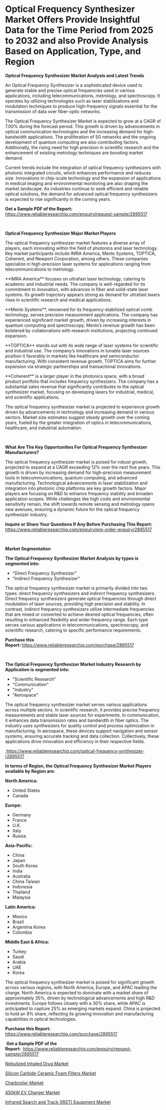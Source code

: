 <p><h1>Optical Frequency Synthesizer Market Offers Provide Insightful Data for the Time Period from 2025 to 2032 and also Provide Analysis Based on Application, Type, and Region</h1></p><p><strong>Optical Frequency Synthesizer Market Analysis and Latest Trends</strong></p>
<p><p>An Optical Frequency Synthesizer is a sophisticated device used to generate stable and precise optical frequencies used in various applications, including telecommunications, metrology, and spectroscopy. It operates by utilizing technologies such as laser stabilizations and modulation techniques to produce high-frequency signals essential for the transmission of data over fiber-optic networks. </p><p>The Optical Frequency Synthesizer Market is expected to grow at a CAGR of 7.00% during the forecast period. This growth is driven by advancements in optical communication technologies and the increasing demand for high-bandwidth applications. The proliferation of 5G networks and the ongoing development of quantum computing are also contributing factors. Additionally, the rising need for high precision in scientific research and the enhancement of existing metrology techniques are boosting market demand.</p><p>Current trends include the integration of optical frequency synthesizers with photonic integrated circuits, which enhances performance and reduces size. Innovations in chip-scale technology and the expansion of applications in medical imaging and environmental monitoring are also shaping the market landscape. As industries continue to seek efficient and reliable optical solutions, the demand for advanced optical frequency synthesizers is expected to rise significantly in the coming years.</p></p>
<p><strong>Get a Sample PDF of the Report:&nbsp;</strong> <a href="https://www.reliableresearchiq.com/enquiry/request-sample/2895517?utm_campaign=1137&utm_medium=2&utm_source=Github&utm_content=ia&utm_term=15032025&utm_id=optical-frequency-synthesizer">https://www.reliableresearchiq.com/enquiry/request-sample/2895517</a></p>
<p>&nbsp;</p>
<p><strong>Optical Frequency Synthesizer Major Market Players</strong></p>
<p><p>The optical frequency synthesizer market features a diverse array of players, each innovating within the field of photonics and laser technology. Key market participants include IMRA America, Menlo Systems, TOPTICA, Coherent, and Newport Corporation, among others. These companies specialize in high-precision laser systems for applications ranging from telecommunications to metrology.</p><p>**IMRA America** focuses on ultrafast laser technology, catering to academic and industrial needs. The company is well-regarded for its commitment to innovation, with advances in fiber and solid-state laser systems. Its growth trajectory appears strong as demand for ultrafast lasers rises in scientific research and medical applications.</p><p>**Menlo Systems**, renowned for its frequency-stabilized optical comb technology, serves precision measurement applications. The company has experienced significant market growth, driven by increasing interests in quantum computing and spectroscopy. Menlo’s revenue growth has been bolstered by collaborations with research institutions, projecting continued expansion.</p><p>**TOPTICA** stands out with its wide range of laser systems for scientific and industrial use. The company’s innovations in tunable laser sources position it favorably in markets like healthcare and semiconductor manufacturing. With consistent revenue growth, TOPTICA aims for further expansion via strategic partnerships and transactional innovations.</p><p>**Coherent** is a larger player in the photonics space, with a broad product portfolio that includes frequency synthesizers. The company has a substantial sales revenue that significantly contributes to the optical synthesizer market, focusing on developing lasers for industrial, medical, and scientific applications.</p><p>The optical frequency synthesizer market is projected to experience growth driven by advancements in technology and increasing demand in various sectors. Market size estimates suggest steady growth over the coming years, fueled by the greater integration of optics in telecommunications, healthcare, and industrial automation.</p></p>
<p>&nbsp;</p>
<p><strong>What Are The Key Opportunities For Optical Frequency Synthesizer Manufacturers?</strong></p>
<p><p>The optical frequency synthesizer market is poised for robust growth, projected to expand at a CAGR exceeding 12% over the next five years. This growth is driven by increasing demand for high-precision measurement tools in telecommunications, quantum computing, and advanced manufacturing. Technological advancements in laser stabilization and integration into photonic chip platforms are key growth factors. Major players are focusing on R&D to enhance frequency stability and broaden application scopes. While challenges like high costs and environmental sensitivity remain, the shift towards remote sensing and metrology opens new avenues, ensuring a dynamic future for the optical frequency synthesizer industry.</p></p>
<p><strong>Inquire or Share Your Questions If Any Before Purchasing This Report:</strong> <a href="https://www.reliableresearchiq.com/enquiry/pre-order-enquiry/2895517?utm_campaign=1137&utm_medium=2&utm_source=Github&utm_content=ia&utm_term=15032025&utm_id=optical-frequency-synthesizer">https://www.reliableresearchiq.com/enquiry/pre-order-enquiry/2895517</a></p>
<p>&nbsp;</p>
<p><strong>Market Segmentation</strong></p>
<p><strong>The Optical Frequency Synthesizer Market Analysis by types is segmented into:</strong></p>
<p><ul><li>"Direct Frequency Synthesizer"</li><li>"Indirect Frequency Synthesizer"</li></ul></p>
<p><p>The optical frequency synthesizer market is primarily divided into two types: direct frequency synthesizers and indirect frequency synthesizers. Direct frequency synthesizers generate optical frequencies through direct modulation of laser sources, providing high precision and stability. In contrast, indirect frequency synthesizers utilize intermediate frequencies that are mixed or converted to achieve desired optical frequencies, often resulting in enhanced flexibility and wider frequency range. Each type serves various applications in telecommunications, spectroscopy, and scientific research, catering to specific performance requirements.</p></p>
<p><strong>Purchase this Report:&nbsp;</strong><a href="https://www.reliableresearchiq.com/purchase/2895517?utm_campaign=1137&utm_medium=2&utm_source=Github&utm_content=ia&utm_term=15032025&utm_id=optical-frequency-synthesizer">https://www.reliableresearchiq.com/purchase/2895517</a></p>
<p>&nbsp;</p>
<p><strong>The Optical Frequency Synthesizer Market Industry Research by Application is segmented into:</strong></p>
<p><ul><li>"Scientific Research"</li><li>"Communication"</li><li>"Industry"</li><li>"Aerospace"</li></ul></p>
<p><p>The optical frequency synthesizer market serves various applications across multiple sectors. In scientific research, it provides precise frequency measurements and stable laser sources for experiments. In communication, it enhances data transmission rates and bandwidth in fiber optics. The industry uses synthesizers for quality control and process optimization in manufacturing. In aerospace, these devices support navigation and sensor systems, ensuring accurate tracking and data collection. Collectively, these applications drive innovation and efficiency in their respective fields.</p></p>
<p><a href="https://www.reliableresearchiq.com/optical-frequency-synthesizer-r2895517?utm_campaign=1137&utm_medium=2&utm_source=Github&utm_content=ia&utm_term=15032025&utm_id=optical-frequency-synthesizer">&nbsp;https://www.reliableresearchiq.com/optical-frequency-synthesizer-r2895517</a></p>
<p><strong>In terms of Region, the Optical Frequency Synthesizer Market Players available by Region are:</strong></p>
<p>
    <p> <strong> North America: </strong>
        <ul>
            <li>United States</li>
            <li>Canada</li>
        </ul>
        </p> 
    <p> <strong> Europe: </strong>
        <ul>
            <li>Germany</li>
            <li>France</li>
            <li>U.K.</li>
            <li>Italy</li>
            <li>Russia</li>
        </ul>
        </p> 
    <p> <strong> Asia-Pacific: </strong>
        <ul>
            <li>China</li>
            <li>Japan</li>
            <li>South Korea</li>
            <li>India</li>
            <li>Australia</li>
            <li>China Taiwan</li>
            <li>Indonesia</li>
            <li>Thailand</li>
            <li>Malaysia</li>
        </ul>
        </p> 
    <p> <strong> Latin America: </strong>
        <ul>
            <li>Mexico</li>
            <li>Brazil</li>
            <li>Argentina Korea</li>
            <li>Colombia</li>
        </ul>
        </p> 
    <p> <strong> Middle East & Africa: </strong>
        <ul>
            <li>Turkey</li>
            <li>Saudi</li>
            <li>Arabia</li>
            <li>UAE</li>
            <li>Korea</li>
        </ul>
    </p>
    </p>
<p><p>The optical frequency synthesizer market is poised for significant growth across various regions, with North America, Europe, and APAC leading the charge. North America is expected to dominate with a market share of approximately 35%, driven by technological advancements and high R&D investments. Europe follows closely with a 30% share, while APAC is anticipated to capture 25% as emerging markets expand. China is projected to hold an 8% share, reflecting its growing innovation and manufacturing capabilities in optical technologies.</p></p>
<p><strong>Purchase this Report: </strong><a href="https://www.reliableresearchiq.com/purchase/2895517?utm_campaign=1137&utm_medium=2&utm_source=Github&utm_content=ia&utm_term=15032025&utm_id=optical-frequency-synthesizer">https://www.reliableresearchiq.com/purchase/2895517</a></p>
<p>&nbsp;<strong>Get a Sample PDF of the Report:&nbsp;&nbsp;</strong><a href="https://www.reliableresearchiq.com/enquiry/request-sample/2895517?utm_campaign=1137&utm_medium=2&utm_source=Github&utm_content=ia&utm_term=15032025&utm_id=optical-frequency-synthesizer">https://www.reliableresearchiq.com/enquiry/request-sample/2895517</a></p>
<p><strong></strong></p>
<p><p><a href="https://github.com/cevzarvargem/Market-Research-Report-List-1/blob/main/nebulized-inhaled-drug-market.md?utm_campaign=1137&utm_medium=2&utm_source=Github&utm_content=ia&utm_term=15032025&utm_id=optical-frequency-synthesizer">Nebulized Inhaled Drug Market</a></p><p><a href="https://github.com/omemaeuseda/Market-Research-Report-List-1/blob/main/silicon-carbide-ceramic-foam-filters-market.md?utm_campaign=1137&utm_medium=2&utm_source=Github&utm_content=ia&utm_term=15032025&utm_id=optical-frequency-synthesizer">Silicon Carbide Ceramic Foam Filters Market</a></p><p><a href="https://github.com/navodfetiya/Market-Research-Report-List-1/blob/main/charbroiler-market.md?utm_campaign=1137&utm_medium=2&utm_source=Github&utm_content=ia&utm_term=15032025&utm_id=optical-frequency-synthesizer">Charbroiler Market</a></p><p><a href="https://github.com/doganaqev/Market-Research-Report-List-1/blob/main/450kw-ev-charger-market.md?utm_campaign=1137&utm_medium=2&utm_source=Github&utm_content=ia&utm_term=15032025&utm_id=optical-frequency-synthesizer">450kW EV Charger Market</a></p><p><a href="https://github.com/burnicndole/Market-Research-Report-List-1/blob/main/infrared-search-and-track-irst-equipment-market.md?utm_campaign=1137&utm_medium=2&utm_source=Github&utm_content=ia&utm_term=15032025&utm_id=optical-frequency-synthesizer">Infrared Search and Track (IRST) Equipment Market</a></p></p>
